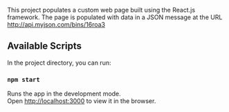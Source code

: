 This project populates a custom web page built using the React.js framework. The page is populated with data in a JSON message at the URL http://api.myjson.com/bins/16roa3



## Available Scripts

In the project directory, you can run:

### `npm start`

Runs the app in the development mode.<br>
Open [http://localhost:3000](http://localhost:3000) to view it in the browser.



